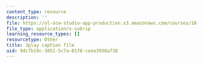 ```yaml
---
content_type: resource
description: ''
file: https://ol-ocw-studio-app-production.s3.amazonaws.com/courses/18-06sc-linear-algebra-fall-2011/9dc7b19c30515c7a81f0ceea3938a738_t-n4a18AW08.vtt
file_type: application/x-subrip
learning_resource_types: []
resourcetype: Other
title: 3play caption file
uid: 9dc7b19c-3051-5c7a-81f0-ceea3938a738
---
```

